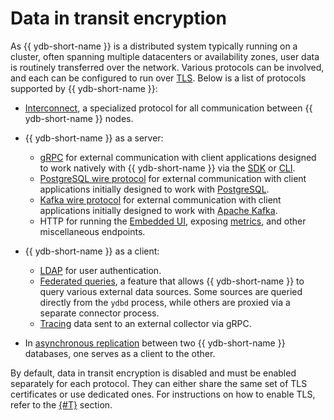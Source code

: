 # Data in transit encryption

As {{ ydb-short-name }} is a distributed system typically running on a cluster, often spanning multiple datacenters or availability zones, user data is routinely transferred over the network. Various protocols can be involved, and each can be configured to run over [TLS](https://en.wikipedia.org/wiki/Transport_Layer_Security). Below is a list of protocols supported by {{ ydb-short-name }}:

* [Interconnect](../../concepts/glossary.md#actor-system-interconnect), a specialized protocol for all communication between {{ ydb-short-name }} nodes.
* {{ ydb-short-name }} as a server:

  * [gRPC](../../reference/ydb-sdk/overview-grpc-api.md) for external communication with client applications designed to work natively with {{ ydb-short-name }} via the [SDK](../../reference/ydb-sdk/index.md) or [CLI](../../reference/ydb-cli/index.md).
  * [PostgreSQL wire protocol](../../postgresql/intro.md) for external communication with client applications initially designed to work with [PostgreSQL](https://www.postgresql.org/).
  * [Kafka wire protocol](../../reference/kafka-api/index.md) for external communication with client applications initially designed to work with [Apache Kafka](https://kafka.apache.org/).
  * HTTP for running the [Embedded UI](../../reference/embedded-ui/index.md), exposing [metrics](../../devops/manual/monitoring.md), and other miscellaneous endpoints.

* {{ ydb-short-name }} as a client:

  * [LDAP](../../concepts/auth.md#ldap) for user authentication.
  * [Federated queries](../../concepts/federated_query/index.md), a feature that allows {{ ydb-short-name }} to query various external data sources. Some sources are queried directly from the `ydbd` process, while others are proxied via a separate connector process.
  * [Tracing](../../reference/observability/tracing/setup.md) data sent to an external collector via gRPC.

* In [asynchronous replication](../../concepts/async-replication.md) between two {{ ydb-short-name }} databases, one serves as a client to the other.

By default, data in transit encryption is disabled and must be enabled separately for each protocol. They can either share the same set of TLS certificates or use dedicated ones. For instructions on how to enable TLS, refer to the [{#T}](../../deploy/configuration/config.md) section.
